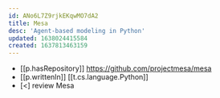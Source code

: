 ```yaml
---
id: ANo6L7Z9rjkEKqwMO7dA2
title: Mesa
desc: 'Agent-based modeling in Python'
updated: 1638024415584
created: 1637813463159
---
```


- [[p.hasRepository]] https://github.com/projectmesa/mesa
- [[p.writtenIn]] [[t.cs.language.Python]]
- [<] review Mesa 
